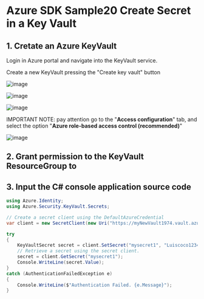 # Azure SDK  Sample20 Create Secret in a Key Vault

## 1. Cretate an Azure KeyVault

Login in Azure portal and navigate into the KeyVault service.

Create a new KeyVault pressing the "Create key vault" button

![image](https://github.com/luiscoco/Azure_SDK_Sample20_Create_Secret_in_a_Key_Vault/assets/32194879/91601346-b558-47e4-8c42-0c2c2a8497f5)

![image](https://github.com/luiscoco/Azure_SDK_Sample20_Create_Secret_in_a_Key_Vault/assets/32194879/610e487c-1005-42d2-b1ea-5798844db865)

![image](https://github.com/luiscoco/Azure_SDK_Sample20_Create_Secret_in_a_Key_Vault/assets/32194879/11e0ae4e-8f97-4476-b39a-b8f689967764)

IMPORTANT NOTE: pay attention go to the "**Access configuration**" tab, and select the option "**Azure role-based access control (recommended)**"

![image](https://github.com/luiscoco/Azure_SDK_Sample20_Create_Secret_in_a_Key_Vault/assets/32194879/1a05e5c1-3e66-4cdc-8e85-9cc5a1bae0aa)


## 2. Grant permission to the KeyVault ResourceGroup to 





## 3. Input the C# console application source code

```csharp
using Azure.Identity;
using Azure.Security.KeyVault.Secrets;

// Create a secret client using the DefaultAzureCredential
var client = new SecretClient(new Uri("https://myNewVault1974.vault.azure.net/"), new DefaultAzureCredential());

try
{
    KeyVaultSecret secret = client.SetSecret("mysecret1", "Luiscoco123456789");
    // Retrieve a secret using the secret client.
    secret = client.GetSecret("mysecret1");
    Console.WriteLine(secret.Value);
}
catch (AuthenticationFailedException e)
{
    Console.WriteLine($"Authentication Failed. {e.Message}");
}
```



